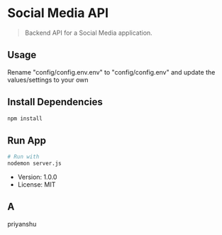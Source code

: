 # Social Media API

> Backend API for a Social Media application.

## Usage

Rename "config/config.env.env" to "config/config.env" and update the values/settings to your own

## Install Dependencies

```bash
npm install
```

## Run App

```bash
# Run with
nodemon server.js
```

- Version: 1.0.0
- License: MIT

## A
priyanshu
